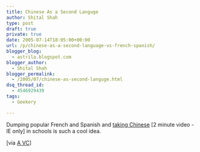 ```yaml
---
title: Chinese As a Second Languge
author: Shital Shah
type: post
draft: true
private: true
date: 2005-07-14T18:05:00+00:00
url: /p/chinese-as-a-second-language-vs-french-spanish/
blogger_blog:
  - astrila.blogspot.com
blogger_author:
  - Shital Shah
blogger_permalink:
  - /2005/07/chinese-as-second-languge.html
dsq_thread_id:
  - 4546929439
tags:
  - Geekery

---
```

Dumping popular French and Spanish and [taking Chinese][1] [2 minute video - IE only] in schools is such a cool idea.

[via [A VC][2]]

 [1]: http://wcbs.dayport.com/launcher/78797/?tf=video_player.tpl&Category_ID=48
 [2]: http://avc.blogs.com/a_vc/